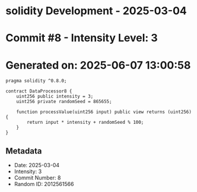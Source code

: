 ﻿# solidity Development - 2025-03-04
# Commit #8 - Intensity Level: 3
# Generated on: 2025-06-07 13:00:58
```solidity
pragma solidity ^0.8.0;

contract DataProcessor8 {
    uint256 public intensity = 3;
    uint256 private randomSeed = 865655;

    function processValue(uint256 input) public view returns (uint256) {
        return input * intensity + randomSeed % 100;
    }
}
```
## Metadata
- Date: 2025-03-04
- Intensity: 3
- Commit Number: 8
- Random ID: 2012561566
